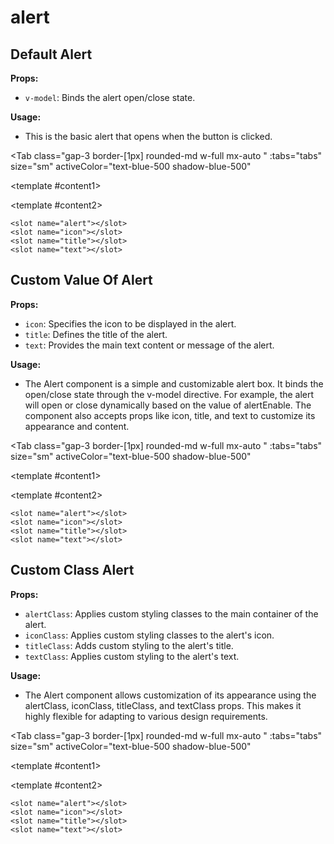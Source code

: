 # alert
<script setup lang="ts">
import { ref } from 'vue'
const tabs = [
  { label: 'UI', value: 1, content: '' },
  { label: 'Slots', value: 2, content: ''},
  { label: 'Props', value: 3, content: ''},
];
const alertEnable = ref(true);
</script>


## Default Alert

**Props:**
- `v-model`: Binds the alert open/close state.

**Usage:**
- This is the basic alert that opens when the button is clicked.

<Tab 
   class="gap-3 border-[1px] rounded-md w-full mx-auto "
    :tabs="tabs" 
    size="sm"
    activeColor="text-blue-500 shadow-blue-500"
  >
<template #content1>
<Alert v-model="alertEnable"/>

</template>

<template #content2>

```vue
<slot name="alert"></slot>
<slot name="icon"></slot>
<slot name="title"></slot>
<slot name="text"></slot>
```

</template>
<template #content3>

```vue
<Alert v-model="alertEnable"/>
```

</template>
</Tab>

## Custom Value Of Alert

**Props:**
- `icon`: Specifies the icon to be displayed in the alert. 
- `title`: Defines the title of the alert.
- `text`: Provides the main text content or message of the alert.

**Usage:**
- The Alert component is a simple and customizable alert box. It binds the open/close state through the v-model directive. For example, the alert will open or close dynamically based on the value of alertEnable. The component also accepts props like icon, title, and text to customize its appearance and content.

<Tab 
   class="gap-3 border-[1px] rounded-md w-full mx-auto "
    :tabs="tabs" 
    size="sm"
    activeColor="text-blue-500 shadow-blue-500"
  >
<template #content1>
<Alert v-model="alertEnable" icon="mdiShieldAlertOutline" title="Warning" text="Invalid email address!"/>

</template>

<template #content2>

```vue
<slot name="alert"></slot>
<slot name="icon"></slot>
<slot name="title"></slot>
<slot name="text"></slot>
```

</template>
<template #content3>

```vue
<Alert v-model="alertEnable" icon="mdiShieldAlertOutline" 
title="Warning" text="Invalid email address!"/>
```

</template>
</Tab>

## Custom Class Alert

**Props:**
- `alertClass`: Applies custom styling classes to the main container of the alert. 
- `iconClass`: Applies custom styling classes to the alert's icon. 
- `titleClass`: Adds custom styling to the alert's title.
- `textClass`: Applies custom styling to the alert's text.

**Usage:**
- The Alert component allows customization of its appearance using the alertClass, iconClass, titleClass, and textClass props. This makes it highly flexible for adapting to various design requirements.

<Tab 
   class="gap-3 border-[1px] rounded-md w-full mx-auto "
    :tabs="tabs" 
    size="sm"
    activeColor="text-blue-500 shadow-blue-500"
  >
<template #content1>
<div class="mb-4">
<Alert v-model="alertEnable" alertClass="bg-amber-500" iconClass="text-white" titleClass="text-white" textClass="text-white" />
</div>
<div class="mb-4">
<Alert v-model="alertEnable" alertClass="bg-green-500" iconClass="text-white" titleClass="text-white" textClass="text-white" 
       icon="mdiCheck" title="Done" text="Your purchase has been confirmed!"/>
</div>
<div class="mb-4">
<Alert v-model="alertEnable" alertClass="bg-red-600" iconClass="text-white" titleClass="text-white" textClass="text-white" 
       icon="mdiCloseCircleOutline" title="Error" text="Task failed successfully."/>
</div>
<Alert v-model="alertEnable" alertClass="bg-sky-400" iconClass="text-white" titleClass="text-white" textClass="text-white" 
       icon="mdiInformationVariantCircleOutline" title="Info" text="New software update available."/>
</template>

<template #content2>

```vue
<slot name="alert"></slot>
<slot name="icon"></slot>
<slot name="title"></slot>
<slot name="text"></slot>
```

</template>
<template #content3>

```vue
<Alert v-model="alertEnable" alertClass="bg-amber-500" 
iconClass="text-white" titleClass="text-white" 
textClass="text-white" />

<Alert v-model="alertEnable" alertClass="bg-green-500" 
iconClass="text-white" 
titleClass="text-white" textClass="text-white" 
icon="mdiCheck" title="Done" 
text="Your purchase has been confirmed!"/>

<Alert v-model="alertEnable" alertClass="bg-red-600" 
iconClass="text-white" 
titleClass="text-white" textClass="text-white" 
icon="mdiCloseCircleOutline" title="Error" 
text="Task failed successfully."/>

<Alert v-model="alertEnable" alertClass="bg-sky-400" 
iconClass="text-white" 
titleClass="text-white" textClass="text-white" 
icon="mdiInformationVariantCircleOutline" title="Info" 
text="New software update available."/>
```

</template>
</Tab>